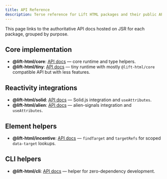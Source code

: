 ```yaml
---
title: API Reference
description: Terse reference for Lift HTML packages and their public APIs.
---
```


This page links to the authoritative API docs hosted on JSR for each package,
grouped by purpose.

## Core implementation

- **@lift-html/core**: [API docs](https://jsr.io/@lift-html/core/doc) — core
  runtime and type helpers.
- **@lift-html/tiny**: [API docs](https://jsr.io/@lift-html/tiny/doc) — tiny
  runtime with mostly `@lift-html/core` compatible API but with less features.

## Reactivity integrations

- **@lift-html/solid**: [API docs](https://jsr.io/@lift-html/solid/doc) —
  Solid.js integration and `useAttributes`.
- **@lift-html/alien**: [API docs](https://jsr.io/@lift-html/alien/doc) —
  alien-signals integration and `useAttributes`.

## Element helpers

- **@lift-html/incentive**: [API docs](https://jsr.io/@lift-html/incentive/doc)
  — `findTarget` and `targetRefs` for scoped `data-target` lookups.

## CLI helpers

- **@lift-html/cli**: [API docs](https://jsr.io/@lift-html/cli/doc) — helper for
  zero-dependency development.
